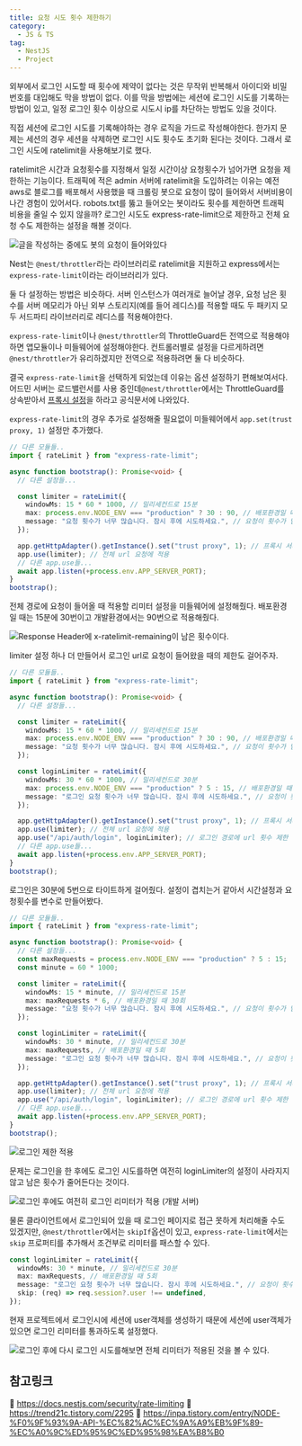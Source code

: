 ```yaml
---
title: 요청 시도 횟수 제한하기
category:
  - JS & TS
tag:
  - NestJS
  - Project
---
```


외부에서 로그인 시도할 때 횟수에 제약이 없다는 것은 무작위 반복해서 아이디와 비밀번호를 대입해도 막을 방법이 없다.
이를 막을 방법에는 세션에 로그인 시도를 기록하는 방법이 있고, 일정 로그인 횟수 이상으로 시도시 ip를 차단하는 방법도 있을 것이다.

직접 세션에 로그인 시도를 기록해야하는 경우 로직을 가드로 작성해야한다.
한가지 문제는 세션의 경우 세션을 삭제하면 로그인 시도 횟수도 초기화 된다는 것이다.
그래서 로그인 시도에 ratelimit을 사용해보기로 했다.

ratelimit은 시간과 요청횟수를 지정해서 일정 시간이상 요청횟수가 넘어가면 요청을 제한하는 기능이다.
트래픽에 적은 admin 서버에 ratelimit을 도입하려는 이유는
예전 aws로 블로그를 배포해서 사용했을 때 크롤링 봇으로 요청이 많이 들어와서 서버비용이 나간 경험이 있어서다.
robots.txt를 뚫고 들어오는 봇이라도 횟수를 제한하면 트래픽 비용을 줄일 수 있지 않을까?
로그인 시도도 express-rate-limit으로 제한하고 전체 요청 수도 제한하는 설정을 해볼 것이다.

![글을 작성하는 중에도 봇의 요청이 들어와있다](https://github.com/develop-pix/dump-in-Admin-BE/assets/96982072/3440d390-41fe-4a5d-b7f0-3416a68511dd)

Nest는 `@nest/throttler`라는 라이브러리로 ratelimit을 지원하고
express에서는 `express-rate-limit`이라는 라이브러리가 있다.

둘 다 설정하는 방법은 비슷하다. 서버 인스턴스가 여러개로 늘어날 경우, 요청 남은 횟수를 서버 메모리가 아닌
외부 스토리지(예를 들어 레디스)를 적용할 때도 두 패키지 모두 서드파티 라이브러리로 레디스를 적용해야한다.

`express-rate-limit`이나 `@nest/throttler`의 ThrottleGuard든 전역으로 적용해야하면
앱모듈이나 미들웨어에 설정해야한다.
컨트롤러별로 설정을 다르게하려면 `@nest/throttler`가 유리하겠지만 전역으로 적용하려면 둘 다 비슷하다.

결국 `express-rate-limit`을 선택하게 되었는데 이유는 옵션 설정하기 편해보여서다.
어드민 서버는 로드밸런서를 사용 중인데`@nest/throttler`에서는 ThrottleGuard를 상속받아서
[프록시 설정](https://docs.nestjs.com/security/rate-limiting#proxies)을 하라고 공식문서에 나와있다.

`express-rate-limit`의 경우 추가로 설정해줄 필요없이 미들웨어에서 `app.set(trust proxy, 1)` 설정만 추가했다.

```ts
// 다른 모듈들..
import { rateLimit } from "express-rate-limit";

async function bootstrap(): Promise<void> {
  // 다른 설정들...

  const limiter = rateLimit({
    windowMs: 15 * 60 * 1000, // 밀리세컨드로 15분
    max: process.env.NODE_ENV === "production" ? 30 : 90, // 배포환경일 때 30회
    message: "요청 횟수가 너무 많습니다. 잠시 후에 시도하세요.", // 요청이 횟수가 넘었을 때 메세지
  });

  app.getHttpAdapter().getInstance().set("trust proxy", 1); // 프록시 서버 세팅
  app.use(limiter); // 전체 url 요청에 적용
  // 다른 app.use들...
  await app.listen(+process.env.APP_SERVER_PORT);
}
bootstrap();
```

전체 경로에 요청이 들어올 때 적용할 리미터 설정을 미들웨어에 설정해줬다.
배포환경일 때는 15분에 30번이고 개발환경에서는 90번으로 적용해줬다.

![Response Header에 x-ratelimit-remaining이 남은 횟수이다.](https://github.com/develop-pix/dump-in-Admin-BE/assets/96982072/a68ea01c-ba14-47db-b94f-705908ac5f25)

limiter 설정 하나 더 만들어서 로그인 url로 요청이 들어왔을 때의 제한도 걸어주자.

```ts
// 다른 모듈들..
import { rateLimit } from "express-rate-limit";

async function bootstrap(): Promise<void> {
  // 다른 설정들...

  const limiter = rateLimit({
    windowMs: 15 * 60 * 1000, // 밀리세컨드로 15분
    max: process.env.NODE_ENV === "production" ? 30 : 90, // 배포환경일 때 30회
    message: "요청 횟수가 너무 많습니다. 잠시 후에 시도하세요.", // 요청이 횟수가 넘었을 때 메세지
  });

  const loginLimiter = rateLimit({
    windowMs: 30 * 60 * 1000, // 밀리세컨드로 30분
    max: process.env.NODE_ENV === "production" ? 5 : 15, // 배포환경일 때 5회
    message: "로그인 요청 횟수가 너무 많습니다. 잠시 후에 시도하세요.", // 요청이 횟수가 넘었을 때 메세지
  });

  app.getHttpAdapter().getInstance().set("trust proxy", 1); // 프록시 서버 세팅
  app.use(limiter); // 전체 url 요청에 적용
  app.use("/api/auth/login", loginLimiter); // 로그인 경로에 url 횟수 제한
  // 다른 app.use들...
  await app.listen(+process.env.APP_SERVER_PORT);
}
bootstrap();
```

로그인은 30분에 5번으로 타이트하게 걸어줬다.
설정이 겹치는거 같아서 시간설정과 요청횟수를 변수로 만들어봤다.

```ts
// 다른 모듈들..
import { rateLimit } from "express-rate-limit";

async function bootstrap(): Promise<void> {
  // 다른 설정들...
  const maxRequests = process.env.NODE_ENV === "production" ? 5 : 15;
  const minute = 60 * 1000;

  const limiter = rateLimit({
    windowMs: 15 * minute, // 밀리세컨드로 15분
    max: maxRequests * 6, // 배포환경일 때 30회
    message: "요청 횟수가 너무 많습니다. 잠시 후에 시도하세요.", // 요청이 횟수가 넘었을 때 메세지
  });

  const loginLimiter = rateLimit({
    windowMs: 30 * minute, // 밀리세컨드로 30분
    max: maxRequests, // 배포환경일 때 5회
    message: "로그인 요청 횟수가 너무 많습니다. 잠시 후에 시도하세요.", // 요청이 횟수가 넘었을 때 메세지
  });

  app.getHttpAdapter().getInstance().set("trust proxy", 1); // 프록시 서버 세팅
  app.use(limiter); // 전체 url 요청에 적용
  app.use("/api/auth/login", loginLimiter); // 로그인 경로에 url 횟수 제한
  // 다른 app.use들...
  await app.listen(+process.env.APP_SERVER_PORT);
}
bootstrap();
```

![로그인 제한 적용](https://github.com/develop-pix/dump-in-Admin-BE/assets/96982072/58c9060f-b4ca-4696-9fd7-0800622f6f11)

문제는 로그인을 한 후에도 로그인 시도를하면 여전히 loginLimiter의 설정이 사라지지 않고 남은 횟수가 줄어든다는 것이다.

![로그인 후에도 여전히 로그인 리미터가 적용 (개발 서버)](https://github.com/develop-pix/dump-in-Admin-BE/assets/96982072/878ad695-a8e1-4d0f-b5f5-2bd6b198f6d5)

물론 클라이언트에서 로그인되어 있을 때 로그인 페이지로 접근 못하게 처리해줄 수도 있겠지만,
`@nest/throttler`에서는 `skipIf`옵션이 있고, `express-rate-limit`에서는
`skip` 프로퍼티를 추가해서 조건부로 리미터를 패스할 수 있다.

```ts
const loginLimiter = rateLimit({
  windowMs: 30 * minute, // 밀리세컨드로 30분
  max: maxRequests, // 배포환경일 때 5회
  message: "로그인 요청 횟수가 너무 많습니다. 잠시 후에 시도하세요.", // 요청이 횟수가 넘었을 때 메세지
  skip: (req) => req.session?.user !== undefined,
});
```

현재 프로젝트에서 로그인시에 세션에 user객체를 생성하기 때문에 세션에 user객체가 있으면 로그인 리미터를 통과하도록 설정했다.

![로그인 후에 다시 로그인 시도를해보면 전체 리미터가 적용된 것을 볼 수 있다.](https://github.com/develop-pix/dump-in-Admin-BE/assets/96982072/8e560e8c-4e9a-4058-ab37-bc2be37e84cc)

## 참고링크

:pushpin: <https://docs.nestjs.com/security/rate-limiting>
:pushpin: <https://trend21c.tistory.com/2295>
:pushpin: <https://inpa.tistory.com/entry/NODE-%F0%9F%93%9A-API-%EC%82%AC%EC%9A%A9%EB%9F%89-%EC%A0%9C%ED%95%9C%ED%95%98%EA%B8%B0>

